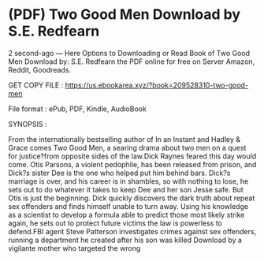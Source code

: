 # (PDF) Two Good Men Download by S.E. Redfearn

2 second-ago — Here Options to Downloading or Read Book of Two Good Men Download by: S.E. Redfearn the PDF online for free on Server Amazon, Reddit, Goodreads.

GET COPY FILE : https://us.ebookarea.xyz/?book=209528310-two-good-men

File format : ePub, PDF, Kindle, AudioBook

SYNOPSIS :

From the internationally bestselling author of In an Instant and Hadley & Grace comes Two Good Men, a searing drama about two men on a quest for justice?from opposite sides of the law.Dick Raynes feared this day would come. Otis Parsons, a violent pedophile, has been released from prison, and Dick?s sister Dee is the one who helped put him behind bars. Dick?s marriage is over, and his career is in shambles, so with nothing to lose, he sets out to do whatever it takes to keep Dee and her son Jesse safe. But Otis is just the beginning. Dick quickly discovers the dark truth about repeat sex offenders and finds himself unable to turn away. Using his knowledge as a scientist to develop a formula able to predict those most likely strike again, he sets out to protect future victims the law is powerless to defend.FBI agent Steve Patterson investigates crimes against sex offenders, running a department he created after his son was killed Download by a vigilante mother who targeted the wrong
